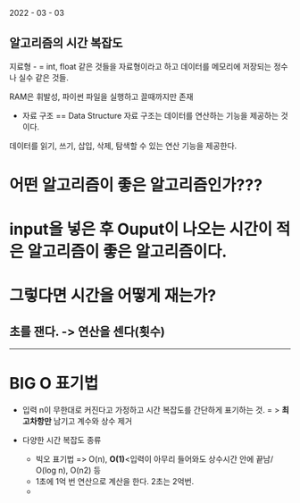 2022 - 03 - 03

알고리즘의 시간 복잡도 
--------------------
지료형 - =
int, float 같은 것들을 자료형이라고 하고 데이터를 메모리에 저장되는 정수나 실수 같은 것들. 

RAM은 휘발성, 파이썬 파일을 실행하고 끌때까지만 존재

* 자료 구조 == Data Structure
자료 구조는 데이터를 연산하는 기능을 제공하는 것이다. 

데이터를 읽기, 쓰기, 삽입, 삭제, 탐색할 수 있는 연산 기능을 제공한다. 

# 어떤 알고리즘이 좋은 알고리즘인가???

# input을 넣은 후 Ouput이 나오는 시간이 적은 알고리즘이 좋은 알고리즘이다. 
# 그렇다면 시간을 어떻게 재는가?
## 초를 잰다. -> 연산을 센다(횟수)

-------------------

# BIG O 표기법
- 입력 n이 무한대로 커진다고 가정하고 시간 복잡도를 간단하게 표기하는 것. 
= > **최고차항만** 남기고 계수와 상수 제거 

- 다양한 시간 복잡도 종류 
    - 빅오 표기법 => O(n), **O(1)**<입력이 아무리 들어와도 상수시간 안에 끝남/ O(log n), O(n2) 등 
    - 1초에 1억 번 연산으로 계산을 한다. 2초는 2억번.
    - 